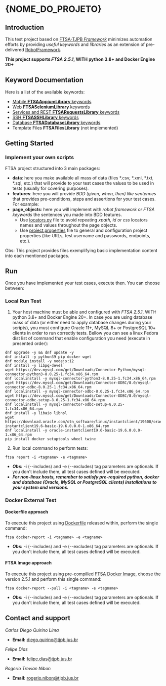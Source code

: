 # {NOME_DO_PROJETO}

## Introduction

This test project based on [FTSA-TJPB _Framework_](http://gitlab-novo.tjpb.jus.br/testes/ftsa) minimizes automation efforts by providing _useful keywords_ and _libraries_ as an extension of pre-delivered [RobotFramework](https://robotframework.org/).

**This project supports _FTSA 2.5.1_, WITH python 3.8+ and Docker Engine 20+**

## Keyword Documentation

Here is a list of the available keywords:

- [Mobile **FTSAAppiumLibrary** keywords](http://gitlab-novo.tjpb.jus.br/testes/ftsa/core/tree/master/docs/FTSAAppiumLibrary.html)
- [Web **FTSASeleniumLibrary** keywords](http://gitlab-novo.tjpb.jus.br/testes/ftsa/core/tree/master/docs/FTSASeleniumLibrary.html)
- [Services and REST **FTSARequestsLibrary** keywords](http://gitlab-novo.tjpb.jus.br/testes/ftsa/core/tree/master/docs/FTSARequestsLibrary.html)
- [SSH **FTSASSHLibrary** keywords](http://gitlab-novo.tjpb.jus.br/testes/ftsa/core/tree/master/docs/FTSASSHLibrary.html)
- [Database **FTSADatabaseLibrary** keywords](http://gitlab-novo.tjpb.jus.br/testes/ftsa/core/tree/master/docs/FTSADatabaseLibrary.html)
- Template Files **FTSAFilesLibrary** (not implemented)

## Getting Started

### Implement your own scripts

FTSA project structured into 3 main packages:

- **data**: here you make available all mass of data (files *.csv, *.xml, *.txt, *.sql, etc.) that will provide to your test cases the values to be used in tests (usually for covering purposes).
- **features**: here you will provide _BDD (given, when, then) like sentences_ that provides pre-conditions, steps and assertions for your test cases. For example:
- **page_objects**: here you will implement with _robot framework or FTSA keywords_ the sentences you made into BDD features.
  - Use [locators.py](resources/locators.py) file to avoid repeating _xpath, id or css_ locators names and values throughout the page objects.
  - Use [project.properties](resources/project.properties) file to general and configuration project properties (like URLs, test username and passwords, endpoints, etc.).

Obs: This project provides files exemplifying basic implementation content into each mentioned packages.

## Run

Once you have implemented your test cases, execute then. You can choose between:

### Local Run Test

1. Your host machine must be able and configured with _FTSA 2.5.1_, WITH python 3.8+ and Docker Engine 20+. In case you are using database mass of data (or either need to apply database changes during your scripts), you must configure Oracle 11+, MySQL 8+ or PostgreSQL 10+ clients in order to run correctly tests. Bellow you can see a linux Fedora dist list of command that enable configuration you need (execute in presented order):

```
dnf upgrade -y && dnf update -y
dnf install -y python39 pip docker wget
dnf module install -y nodejs:12
dnf install -y libpq-devel
wget https://dev.mysql.com/get/Downloads/Connector-Python/mysql-connector-python3-8.0.25-1.fc34.x86_64.rpm
dnf localinstall -y mysql-connector-python3-8.0.25-1.fc34.x86_64.rpm
wget https://dev.mysql.com/get/Downloads/Connector-ODBC/8.0/mysql-connector-odbc-8.0.25-1.fc34.x86_64.rpm
dnf localinstall -y mysql-connector-odbc-8.0.25-1.fc34.x86_64.rpm
wget https://dev.mysql.com/get/Downloads/Connector-ODBC/8.0/mysql-connector-odbc-setup-8.0.25-1.fc34.x86_64.rpm
dnf localinstall -y mysql-connector-odbc-setup-8.0.25-1.fc34.x86_64.rpm
dnf install -y libaio libnsl
wget https://download.oracle.com/otn_software/linux/instantclient/19600/oracle-instantclient19.6-basic-19.6.0.0.0-1.x86_64.rpm
dnf localinstall -y oracle-instantclient19.6-basic-19.6.0.0.0-1.x86_64.rpm
pip install docker setuptools wheel twine
```

2. Run local command to perform tests:

```
ftsa report -i <tagname> -e <tagname>
```

- ***Obs:*** -i (--includes) and -e (--excludes) tag parameters are optionals. If you don't include them, all test cases defined will be executed.
- ***For non-linux hosts, remember to satisfy pre-required python, docker and database (Oracle, MySQL or PostgreSQL clients) installations to your system and versions.***

### Docker External Test

#### Dockerfile approach

To execute this project using [Dockerfile](Dockerfile) released within, perform the single command:

```
ftsa docker-report -i <tagname> -e <tagname>
```

- ***Obs:*** -i (--includes) and -e (--excludes) tag parameters are optionals. If you don't include them, all test cases defined will be executed.

#### FTSA Image approach

To execute this project using pre-compilled [FTSA Docker Image](https://hub.docker.com/repository/docker/testetjpb/ftsa-tjpb-image), choose the version 2.5.1 and perform this single command:

```
ftsa docker-report --pull -i <tagname> -e <tagname>
```

- ***Obs:*** -i (--includes) and -e (--excludes) tag parameters are optionals. If you don't include them, all test cases defined will be executed.

## Contact and support

*Carlos Diego Quirino Lima*
- **Email:** diego.quirino@tjpb.jus.br

*Felipe Dias*
- **Email:** felipe.dias@tjpb.jus.br

*Rogerio Trevian Nibon*
- **Email:** rogerio.nibon@tjpb.jus.br
